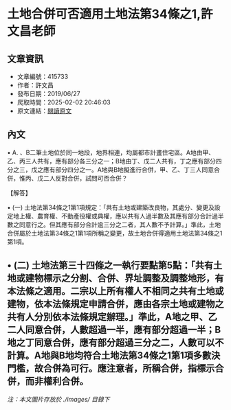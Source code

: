 # 土地合併可否適用土地法第34條之1,許文昌老師

## 文章資訊
- 文章編號：415733
- 作者：許文昌
- 發布日期：2019/06/27
- 爬取時間：2025-02-02 20:46:03
- 原文連結：[閱讀原文](https://real-estate.get.com.tw/Columns/detail.aspx?no=415733)

## 內文
• A. 、B二筆土地位於同一地段，地界相連，均屬都市計畫住宅區。A地由甲、乙、丙三人共有，應有部分各三分之一；B地由丁、戊二人共有，丁之應有部分四分之三，戊之應有部分四分之一。A地與B地擬進行合併，甲、乙、丁三人同意合併，惟丙、戊二人反對合併，試問可否合併？

【解答】

• (一) 土地法第34條之1第1項規定：「共有土地或建築改良物，其處分、變更及設定地上權、農育權、不動產役權或典權，應以共有人過半數及其應有部分合計過半數之同意行之。但其應有部分合計逾三分之二者，其人數不予計算。」準此，土地合併屬於土地法第34條之1第1項所稱之變更，故土地合併得適用土地法第34條之1第1項。

• (二) 土地法第三十四條之一執行要點第5點：「共有土地或建物標示之分割、合併、界址調整及調整地形，有本法條之適用。二宗以上所有權人不相同之共有土地或建物，依本法條規定申請合併，應由各宗土地或建物之共有人分別依本法條規定辦理。」準此，A地之甲、乙二人同意合併，人數超過一半，應有部分超過一半；B地之丁同意合併，應有部分超過三分之二，人數可以不計算。A地與B地均符合土地法第34條之1第1項多數決門檻，故合併為可行。應注意者，所稱合併，指標示合併，而非權利合併。
---
*注：本文圖片存放於 ./images/ 目錄下*
